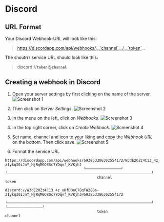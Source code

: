 # Discord

## URL Format

Your Discord Webhook-URL will look like this:
> https://discordapp.com/api/webhooks/__`channel`__/__`token`__  

The shoutrrr service URL should look like this:  
> discord://__`token`__@__`channel`__

## Creating a webhook in Discord

1. Open your server settings by first clicking on the name of the server.
![Screenshot 1](discord/sc-1.png)

2. Then click on *Server Settings*.
![Screenshot 2](discord/sc-2.png)

3. In the menu on the left, click on *Webhooks*.
![Screenshot 3](discord/sc-3.png)

4. In the top right corner, click on *Create Webhook*.
![Screenshot 4](discord/sc-4.png)

5. Set name, channel and icon to your liking and copy the *Webhook URL* on the bottom. Then click save.
![Screenshot 5](discord/sc-5.png)

6. Format the service URL
```
https://discordapp.com/api/webhooks/693853386302554172/W3dE2OZz4C13_4z_uHfDOoC7BqTW288s-z1ykqI0iJnY_HjRqMGO8Sc7YDqvf_KVKjhJ
                                    └────────────────┘ └──────────────────────────────────────────────────────────────────┘
                                          channel                                      token

discord://W3dE2OZz4C13_4z_uHfDOoC7BqTW288s-z1ykqI0iJnY_HjRqMGO8Sc7YDqvf_KVKjhJ@693853386302554172
          └──────────────────────────────────────────────────────────────────┘ └────────────────┘
                                          token                                      channel
```